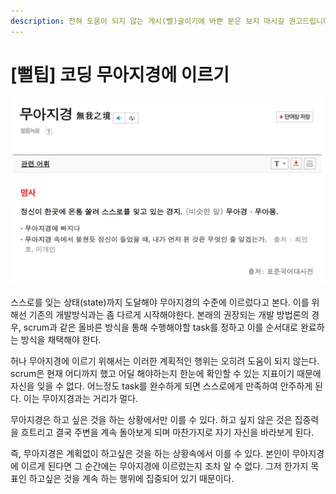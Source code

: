 ```yaml
---
description: 전혀 도움이 되지 않는 게시(뻘)글이기에 바쁜 분은 보지 마시길 권고드립니다.
---
```


# \[뻘팁\] 코딩 무아지경에 이르기

![](../.gitbook/assets/image%20%284%29.png)

 스스로를 잊는 상태\(state\)까지 도달해야 무아지경의 수준에 이르렀다고 본다. 이를 위해선 기존의 개발방식과는 좀 다르게 시작해야한다. 본래의 권장되는 개발 방법론의 경우, scrum과 같은 올바른 방식을 통해 수행해야할 task를 정하고 이를 순서대로 완료하는 방식을 채택해야 한다.

 허나 무아지경에 이르기 위해서는 이러한 계획적인 행위는 오히려 도움이 되지 않는다. scrum은 현재 어디까지 했고 어딜 해야하는지 한눈에 확인할 수 있는 지표이기 때문에 자신을 잊을 수 없다. 어느정도 task를 완수하게 되면 스스로에게 만족하여 안주하게 된다. 이는 무아지경과는 거리가 멀다.

 무아지경은 하고 싶은 것을 하는 상황에서만 이를 수 있다. 하고 싶지 않은 것은 집중력을 흐트리고 결국 주변을 계속 돌아보게 되며 마찬가지로 자기 자신을 바라보게 된다.

 즉, 무아지경은 계획없이 하고싶은 것을 하는 상황속에서 이를 수 있다. 본인이 무아지경에 이르게 된다면 그 순간에는 무아지경에 이르렀는지 조차 알 수 없다. 그저 한가지 목표인 하고싶은 것을 계속 하는 행위에 집중되어 있기 때문이다.



